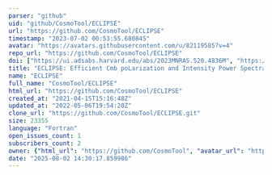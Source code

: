 ```yaml
---
parser: "github"
uid: "github/CosmoTool/ECLIPSE"
url: "https://github.com/CosmoTool/ECLIPSE"
timestamp: "2023-07-02 00:53:55.680845"
avatar: "https://avatars.githubusercontent.com/u/82119585?v=4"
repo_url: "https://github.com/CosmoTool/ECLIPSE"
doi: ["https://ui.adsabs.harvard.edu/abs/2023MNRAS.520.4836M", "https://ui.adsabs.harvard.edu/abs/2021JCAP...07..034B", "https://ui.adsabs.harvard.edu/abs/2023ascl.soft06031B/abstract"]
title: "ECLIPSE: Efficient Cmb poLarization and Intensity Power Spectra Estimator"
name: "ECLIPSE"
full_name: "CosmoTool/ECLIPSE"
html_url: "https://github.com/CosmoTool/ECLIPSE"
created_at: "2021-04-15T15:16:48Z"
updated_at: "2022-05-06T19:54:20Z"
clone_url: "https://github.com/CosmoTool/ECLIPSE.git"
size: 23355
language: "Fortran"
open_issues_count: 1
subscribers_count: 2
owner: {"html_url": "https://github.com/CosmoTool", "avatar_url": "https://avatars.githubusercontent.com/u/82119585?v=4", "login": "CosmoTool", "type": "User"}
date: "2025-08-02 14:30:17.859986"
---
```


